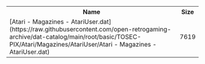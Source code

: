 <table>
<tr><th>Name</th><th>Size</th></tr>
<tr><td>[Atari - Magazines - AtariUser.dat](https://raw.githubusercontent.com/open-retrogaming-archive/dat-catalog/main/root/basic/TOSEC-PIX/Atari/Magazines/AtariUser/Atari - Magazines - AtariUser.dat)</td><td>7619</td></tr>
</table>
